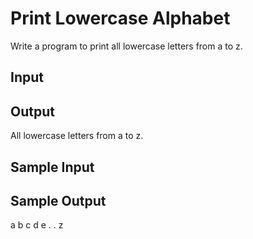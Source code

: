 # Print Lowercase Alphabet

Write a program to print all lowercase letters from a to z.

## Input


## Output
All lowercase letters from a to z.

## Sample Input


## Sample Output
a b c d e . . z

